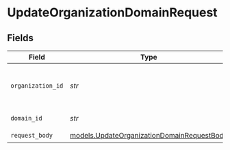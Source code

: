 # UpdateOrganizationDomainRequest


## Fields

| Field                                                                                          | Type                                                                                           | Required                                                                                       | Description                                                                                    |
| ---------------------------------------------------------------------------------------------- | ---------------------------------------------------------------------------------------------- | ---------------------------------------------------------------------------------------------- | ---------------------------------------------------------------------------------------------- |
| `organization_id`                                                                              | *str*                                                                                          | :heavy_check_mark:                                                                             | The ID of the organization the domain belongs to                                               |
| `domain_id`                                                                                    | *str*                                                                                          | :heavy_check_mark:                                                                             | The ID of the domain                                                                           |
| `request_body`                                                                                 | [models.UpdateOrganizationDomainRequestBody](../models/updateorganizationdomainrequestbody.md) | :heavy_check_mark:                                                                             | N/A                                                                                            |